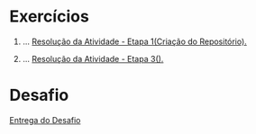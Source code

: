 # Exercícios


1. ...
[Resolução da Atividade - Etapa 1(Criação do Repositório).](Compass_UOL/)


2. ...
[Resolução da Atividade - Etapa 3().](Compass_UOL/README.md)


# Desafio


[Entrega do Desafio](Sprint%201/Desafio/)
